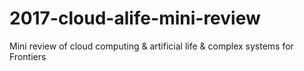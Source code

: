 # 2017-cloud-alife-mini-review
Mini review of cloud computing &amp; artificial life &amp; complex systems for Frontiers
